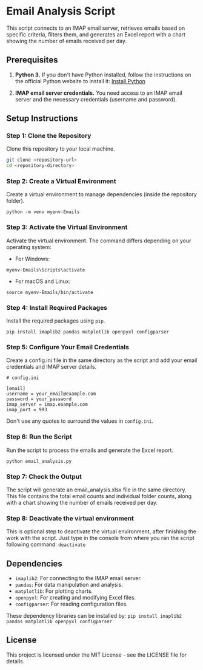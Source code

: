 # Email Analysis Script

This script connects to an IMAP email server, retrieves emails based on specific criteria, filters them, and generates an Excel report with a chart showing the number of emails received per day.

## Prerequisites

1. **Python 3.** If you don't have Python installed, follow the instructions on the official Python website to install it: [Install Python](https://www.python.org/downloads/)

2. **IMAP email server credentials.** You need access to an IMAP email server and the necessary credentials (username and password).

## Setup Instructions
### Step 1: Clone the Repository
Clone this repository to your local machine.

```sh
git clone <repository-url>
cd <repository-directory>
```

### Step 2: Create a Virtual Environment
Create a virtual environment to manage dependencies (inside the repository folder).

```
python -m venv myenv-Emails
```

### Step 3: Activate the Virtual Environment
Activate the virtual environment. The command differs depending on your operating system:

* For Windows:

```
myenv-Emails\Scripts\activate
```

* For macOS and Linux:
```
source myenv-Emails/bin/activate
```

### Step 4: Install Required Packages
Install the required packages using `pip`.

```
pip install imaplib2 pandas matplotlib openpyxl configparser
```

### Step 5: Configure Your Email Credentials
Create a config.ini file in the same directory as the script and add your email credentials and IMAP server details.

```
# config.ini

[email]
username = your_email@example.com
password = your_password
imap_server = imap.example.com
imap_port = 993
```
Don't use any quotes to surround the values in `config.ini`.

### Step 6: Run the Script
Run the script to process the emails and generate the Excel report.

```
python email_analysis.py
```

### Step 7: Check the Output
The script will generate an email_analysis.xlsx file in the same directory. This file contains the total email counts and individual folder counts, along with a chart showing the number of emails received per day.

### Step 8: Deactivate the virtual environment
This is optional step   to deactivate the virtual environment, after finishing the work with the script.
Just type in the console from where you ran the script following command:
`deactivate`

## Dependencies
* `imaplib2`: For connecting to the IMAP email server.
* `pandas`: For data manipulation and analysis.
* `matplotlib`: For plotting charts.
* `openpyxl`: For creating and modifying Excel files.
* `configparser`: For reading configuration files.

These dependency libraries can be installed by:
`pip install imaplib2 pandas matplotlib openpyxl configparser`


## License
This project is licensed under the MIT License - see the LICENSE file for details.